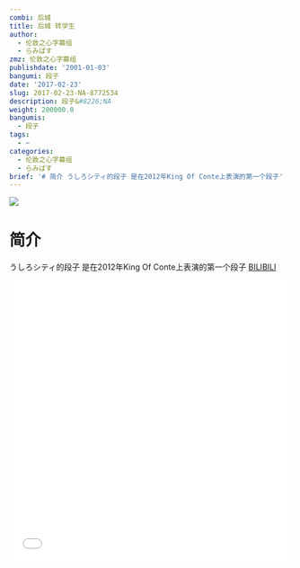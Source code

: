 ```yaml
---
combi: 后城
title: 后城 转学生
author:
  - 伦敦之心字幕组
  - らみぱす
zmz: 伦敦之心字幕组
publishdate: '2001-01-03'
bangumi: 段子
date: '2017-02-23'
slug: 2017-02-23-NA-8772534
description: 段子&#8226;NA
weight: 200000.0
bangumis:
  - 段子
tags:
  - ~
categories:
  - 伦敦之心字幕组
  - らみぱす
brief: '# 简介 うしろシティ的段子 是在2012年King Of Conte上表演的第一个段子'
---
```

![](https://i.imgur.com/e3TcXWq.png)
# 简介  
うしろシティ的段子 是在2012年King Of Conte上表演的第一个段子
  [BILIBILI](https://www.bilibili.com/video/av8772534/)

<div class="vcontainer"><div class="vcontainer">  <iframe class='video' class='video' src="//www.bilibili.com/blackboard/player.html?aid=8772534" width="100%" height="500" frameborder="0" allowfullscreen="allowfullscreen"></iframe></div></div>
